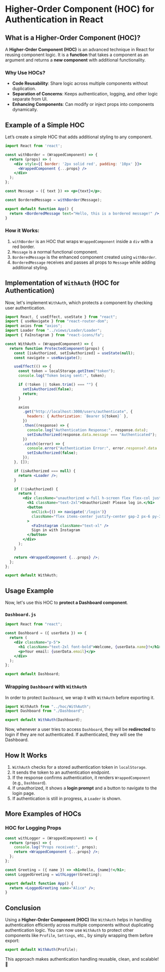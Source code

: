 # Higher-Order Component (HOC) for Authentication in React

## **What is a Higher-Order Component (HOC)?**
A **Higher-Order Component (HOC)** is an advanced technique in React for reusing component logic. It is a **function** that takes a component as an argument and returns a **new component** with additional functionality.

### **Why Use HOCs?**
- **Code Reusability**: Share logic across multiple components without duplication.
- **Separation of Concerns**: Keeps authentication, logging, and other logic separate from UI.
- **Enhancing Components**: Can modify or inject props into components dynamically.

## **Example of a Simple HOC**
Let’s create a simple HOC that adds additional styling to any component.

```jsx
import React from 'react';

const withBorder = (WrappedComponent) => {
  return (props) => (
    <div style={{ border: '2px solid red', padding: '10px' }}>
      <WrappedComponent {...props} />
    </div>
  );
};

const Message = ({ text }) => <p>{text}</p>;

const BorderedMessage = withBorder(Message);

export default function App() {
  return <BorderedMessage text="Hello, this is a bordered message!" />;
}
```

### **How it Works:**
1. `withBorder` is an HOC that wraps `WrappedComponent` inside a `div` with a red border.
2. `Message` is a normal functional component.
3. `BorderedMessage` is the enhanced component created using `withBorder`.
4. `BorderedMessage` receives and passes all props to `Message` while adding additional styling.

## **Implementation of `WithAuth` (HOC for Authentication)**
Now, let's implement `WithAuth`, which protects a component by checking user authentication.

```jsx
import React, { useEffect, useState } from "react";
import { useNavigate } from "react-router-dom";
import axios from "axios";
import Loader from "../views/Loader/Loader";
import { FaInstagram } from "react-icons/fa";

const WithAuth = (WrappedComponent) => {
  return function ProtectedComponent(props) {
    const [isAuthorized, setIsAuthorized] = useState(null);
    const navigate = useNavigate();

    useEffect(() => {
      const token = localStorage.getItem("token");
      console.log("Token being sent:", token);

      if (!token || token.trim() === "") {
        setIsAuthorized(false);
        return;
      }

      axios
        .get("http://localhost:3000/users/authenticate", {
          headers: { Authorization: `Bearer ${token}` },
        })
        .then((response) => {
          console.log("Authentication Response:", response.data);
          setIsAuthorized(response.data.message === "Authenticated");
        })
        .catch((error) => {
          console.error("Authentication Error:", error.response?.data || error);
          setIsAuthorized(false);
        });
    }, []);

    if (isAuthorized === null) {
      return <Loader />;
    }

    if (!isAuthorized) {
      return (
        <div className="unauthorized w-full h-screen flex flex-col justify-center items-center gap-5">
          <h1 className="text-2xl">Unauthorized! Please log in.</h1>
          <button
            onClick={() => navigate('/login')}
            className="flex items-center justify-center gap-2 px-6 py-3 text-white font-semibold rounded-full bg-gradient-to-r from-pink-500 via-red-500 to-yellow-500 shadow-md hover:opacity-90 transition duration-300"
          >
            <FaInstagram className="text-xl" />
            Sign in with Instagram
          </button>
        </div>
      );
    }

    return <WrappedComponent {...props} />;
  };
};

export default WithAuth;
```

## **Usage Example**

Now, let's use this HOC to **protect a Dashboard component**.

### `Dashboard.js`
```jsx
import React from "react";

const Dashboard = ({ userData }) => {
  return (
    <div className="p-5">
      <h1 className="text-2xl font-bold">Welcome, {userData.name}!</h1>
      <p>Your email: {userData.email}</p>
    </div>
  );
};

export default Dashboard;
```

### **Wrapping `Dashboard` with `WithAuth`**
In order to protect `Dashboard`, we wrap it with `WithAuth` before exporting it.

```jsx
import WithAuth from "../hoc/WithAuth";
import Dashboard from "./Dashboard";

export default WithAuth(Dashboard);
```

Now, whenever a user tries to access `Dashboard`, they will be **redirected** to login if they are not authenticated. If authenticated, they will see the Dashboard.

## **How It Works**
1. `WithAuth` checks for a stored authentication token in `localStorage`.
2. It sends the token to an authentication endpoint.
3. If the response confirms authentication, it renders `WrappedComponent` (e.g., `Dashboard`).
4. If unauthorized, it shows a **login prompt** and a button to navigate to the login page.
5. If authentication is still in progress, a `Loader` is shown.

## **More Examples of HOCs**

### **HOC for Logging Props**
```jsx
const withLogger = (WrappedComponent) => {
  return (props) => {
    console.log("Props received:", props);
    return <WrappedComponent {...props} />;
  };
};

const Greeting = ({ name }) => <h1>Hello, {name}!</h1>;
const LoggedGreeting = withLogger(Greeting);

export default function App() {
  return <LoggedGreeting name="Alice" />;
}
```

## **Conclusion**
Using a **Higher-Order Component (HOC)** like `WithAuth` helps in handling authentication efficiently across multiple components without duplicating authentication logic. You can now use `WithAuth` to protect other components like `Profile`, `Settings`, etc., by simply wrapping them before export:

```jsx
export default WithAuth(Profile);
```

This approach makes authentication handling reusable, clean, and scalable! 🚀

